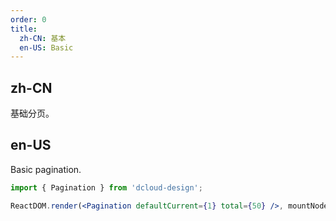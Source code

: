 ```yaml
---
order: 0
title:
  zh-CN: 基本
  en-US: Basic
---
```


## zh-CN

基础分页。

## en-US

Basic pagination.

```jsx
import { Pagination } from 'dcloud-design';

ReactDOM.render(<Pagination defaultCurrent={1} total={50} />, mountNode);
```
